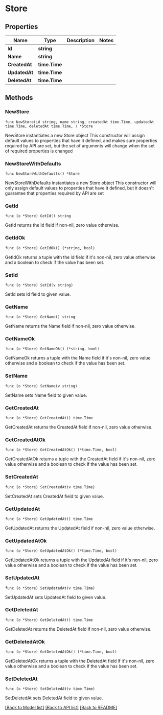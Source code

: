 # Store

## Properties

Name | Type | Description | Notes
------------ | ------------- | ------------- | -------------
**Id** | **string** |  | 
**Name** | **string** |  | 
**CreatedAt** | **time.Time** |  | 
**UpdatedAt** | **time.Time** |  | 
**DeletedAt** | **time.Time** |  | 

## Methods

### NewStore

`func NewStore(id string, name string, createdAt time.Time, updatedAt time.Time, deletedAt time.Time, ) *Store`

NewStore instantiates a new Store object
This constructor will assign default values to properties that have it defined,
and makes sure properties required by API are set, but the set of arguments
will change when the set of required properties is changed

### NewStoreWithDefaults

`func NewStoreWithDefaults() *Store`

NewStoreWithDefaults instantiates a new Store object
This constructor will only assign default values to properties that have it defined,
but it doesn't guarantee that properties required by API are set

### GetId

`func (o *Store) GetId() string`

GetId returns the Id field if non-nil, zero value otherwise.

### GetIdOk

`func (o *Store) GetIdOk() (*string, bool)`

GetIdOk returns a tuple with the Id field if it's non-nil, zero value otherwise
and a boolean to check if the value has been set.

### SetId

`func (o *Store) SetId(v string)`

SetId sets Id field to given value.


### GetName

`func (o *Store) GetName() string`

GetName returns the Name field if non-nil, zero value otherwise.

### GetNameOk

`func (o *Store) GetNameOk() (*string, bool)`

GetNameOk returns a tuple with the Name field if it's non-nil, zero value otherwise
and a boolean to check if the value has been set.

### SetName

`func (o *Store) SetName(v string)`

SetName sets Name field to given value.


### GetCreatedAt

`func (o *Store) GetCreatedAt() time.Time`

GetCreatedAt returns the CreatedAt field if non-nil, zero value otherwise.

### GetCreatedAtOk

`func (o *Store) GetCreatedAtOk() (*time.Time, bool)`

GetCreatedAtOk returns a tuple with the CreatedAt field if it's non-nil, zero value otherwise
and a boolean to check if the value has been set.

### SetCreatedAt

`func (o *Store) SetCreatedAt(v time.Time)`

SetCreatedAt sets CreatedAt field to given value.


### GetUpdatedAt

`func (o *Store) GetUpdatedAt() time.Time`

GetUpdatedAt returns the UpdatedAt field if non-nil, zero value otherwise.

### GetUpdatedAtOk

`func (o *Store) GetUpdatedAtOk() (*time.Time, bool)`

GetUpdatedAtOk returns a tuple with the UpdatedAt field if it's non-nil, zero value otherwise
and a boolean to check if the value has been set.

### SetUpdatedAt

`func (o *Store) SetUpdatedAt(v time.Time)`

SetUpdatedAt sets UpdatedAt field to given value.


### GetDeletedAt

`func (o *Store) GetDeletedAt() time.Time`

GetDeletedAt returns the DeletedAt field if non-nil, zero value otherwise.

### GetDeletedAtOk

`func (o *Store) GetDeletedAtOk() (*time.Time, bool)`

GetDeletedAtOk returns a tuple with the DeletedAt field if it's non-nil, zero value otherwise
and a boolean to check if the value has been set.

### SetDeletedAt

`func (o *Store) SetDeletedAt(v time.Time)`

SetDeletedAt sets DeletedAt field to given value.



[[Back to Model list]](../README.md#documentation-for-models) [[Back to API list]](../README.md#documentation-for-api-endpoints) [[Back to README]](../README.md)


